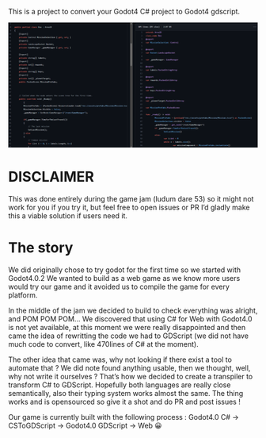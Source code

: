 This is a project to convert your Godot4 C# project to Godot4 gdscript.

![Image](5a7c2.png)

# DISCLAIMER 
This was done entirely during the game jam (ludum dare 53) so it might not work for you if you try it, but feel free to open issues or PR I’d gladly make this a viable solution if users need it.

# The story
 We did originally chose to try godot for the first time so we started with Godot4.0.2 We wanted to build as a web game as we know more users would try our game and it avoided us to compile the game for every platform.

In the middle of the jam we decided to build to check everything was alright, and POM POM POM… We discovered that using C# for Web with Godot4.0 is not yet available, at this moment we were really disappointed and then came the idea of rewritting the code we had to GDScript (we did not have much code to convert, like 470lines of C# at the moment).

The other idea that came was, why not looking if there exist a tool to automate that ? We did note found anything usable, then we thought, well, why not write it ourselves ? That’s how we decided to create a transpiler to transform C# to GDScript. Hopefully both languages are really close semantically, also their typing system works almost the same. The thing works and is opensourced so give it a shot and do PR and post issues !

Our game is currently built with the following process : Godot4.0 C# → CSToGDScript → Godot4.0 GDScript → Web 😀
